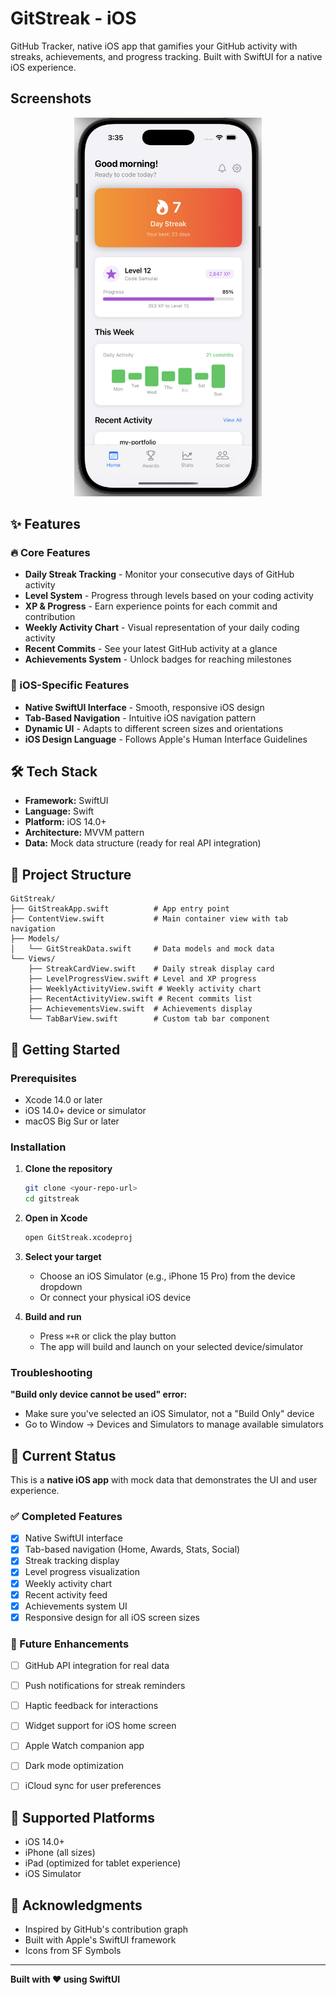 # GitStreak - iOS

GitHub Tracker, native iOS app that gamifies your GitHub activity with streaks, achievements, and progress tracking. Built with SwiftUI for a native iOS experience.

## Screenshots

<p align="center">
  <img src="screenshots/home.png" alt="Home Screen" width="300"/>
</p>



## ✨ Features

### 🔥 Core Features
- **Daily Streak Tracking** - Monitor your consecutive days of GitHub activity
- **Level System** - Progress through levels based on your coding activity
- **XP & Progress** - Earn experience points for each commit and contribution
- **Weekly Activity Chart** - Visual representation of your daily coding activity
- **Recent Commits** - See your latest GitHub activity at a glance
- **Achievements System** - Unlock badges for reaching milestones

### 📱 iOS-Specific Features
- **Native SwiftUI Interface** - Smooth, responsive iOS design
- **Tab-Based Navigation** - Intuitive iOS navigation pattern
- **Dynamic UI** - Adapts to different screen sizes and orientations
- **iOS Design Language** - Follows Apple's Human Interface Guidelines

## 🛠 Tech Stack

- **Framework:** SwiftUI
- **Language:** Swift
- **Platform:** iOS 14.0+
- **Architecture:** MVVM pattern
- **Data:** Mock data structure (ready for real API integration)

## 📁 Project Structure

```
GitStreak/
├── GitStreakApp.swift          # App entry point
├── ContentView.swift           # Main container view with tab navigation
├── Models/
│   └── GitStreakData.swift     # Data models and mock data
└── Views/
    ├── StreakCardView.swift    # Daily streak display card
    ├── LevelProgressView.swift # Level and XP progress
    ├── WeeklyActivityView.swift # Weekly activity chart
    ├── RecentActivityView.swift # Recent commits list
    ├── AchievementsView.swift  # Achievements display
    └── TabBarView.swift        # Custom tab bar component
```

## 🚀 Getting Started

### Prerequisites
- Xcode 14.0 or later
- iOS 14.0+ device or simulator
- macOS Big Sur or later

### Installation

1. **Clone the repository**
   ```bash
   git clone <your-repo-url>
   cd gitstreak
   ```

2. **Open in Xcode**
   ```bash
   open GitStreak.xcodeproj
   ```

3. **Select your target**
   - Choose an iOS Simulator (e.g., iPhone 15 Pro) from the device dropdown
   - Or connect your physical iOS device

4. **Build and run**
   - Press `⌘+R` or click the play button
   - The app will build and launch on your selected device/simulator

### Troubleshooting

**"Build only device cannot be used" error:**
- Make sure you've selected an iOS Simulator, not a "Build Only" device
- Go to Window → Devices and Simulators to manage available simulators

## 🎯 Current Status

This is a **native iOS app** with mock data that demonstrates the UI and user experience. 

### ✅ Completed Features
- [x] Native SwiftUI interface
- [x] Tab-based navigation (Home, Awards, Stats, Social)
- [x] Streak tracking display
- [x] Level progress visualization
- [x] Weekly activity chart
- [x] Recent activity feed
- [x] Achievements system UI
- [x] Responsive design for all iOS screen sizes

### 🔄 Future Enhancements
- [ ] GitHub API integration for real data
- [ ] Push notifications for streak reminders
- [ ] Haptic feedback for interactions
- [ ] Widget support for iOS home screen
- [ ] Apple Watch companion app
- [ ] Dark mode optimization
- [ ] iCloud sync for user preferences


## 📱 Supported Platforms

- iOS 14.0+
- iPhone (all sizes)
- iPad (optimized for tablet experience)
- iOS Simulator


## 🙏 Acknowledgments

- Inspired by GitHub's contribution graph
- Built with Apple's SwiftUI framework
- Icons from SF Symbols

---

**Built with ❤️ using SwiftUI**